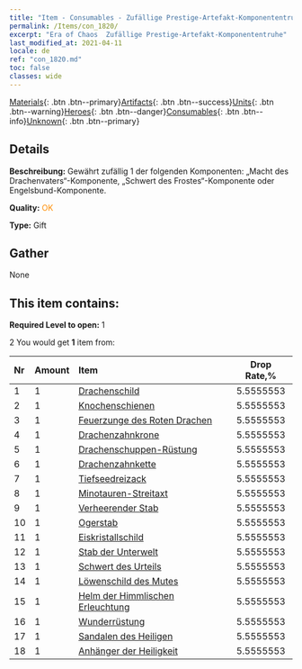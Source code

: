 ```yaml
---
title: "Item - Consumables - Zufällige Prestige-Artefakt-Komponententruhe"
permalink: /Items/con_1820/
excerpt: "Era of Chaos  Zufällige Prestige-Artefakt-Komponententruhe"
last_modified_at: 2021-04-11
locale: de
ref: "con_1820.md"
toc: false
classes: wide
---
```

 [Materials](/de/Items/){: .btn .btn--primary}[Artifacts](/de/Items/Artifacts/){: .btn .btn--success}[Units](/de/Items/Units/){: .btn .btn--warning}[Heroes](/de/Items/Heroes/){: .btn .btn--danger}[Consumables](/de/Items/Consumables/){: .btn .btn--info}[Unknown](/de/Items/Unknown/){: .btn .btn--primary}

## Details
 **Beschreibung:** Gewährt zufällig 1 der folgenden Komponenten: „Macht des Drachenvaters“-Komponente, „Schwert des Frostes“-Komponente oder Engelsbund-Komponente.

 **Quality:** <span style="color: #FF8C00">OK</span>

 **Type:** Gift

## Gather

  None

## This item contains:

 **Required Level to open:** 1

 2 You would get **1** item  from:

  | Nr | Amount |     Item    | Drop Rate,% |
  |:---|:-------|:------------|:---------:|
  | 1 | 1 | [Drachenschild](/de/Items/art_144/) | 5.5555553 | 
  | 2 | 1 | [Knochenschienen](/de/Items/art_145/) | 5.5555553 | 
  | 3 | 1 | [Feuerzunge des Roten Drachen](/de/Items/art_146/) | 5.5555553 | 
  | 4 | 1 | [Drachenzahnkrone](/de/Items/art_147/) | 5.5555553 | 
  | 5 | 1 | [Drachenschuppen-Rüstung](/de/Items/art_148/) | 5.5555553 | 
  | 6 | 1 | [Drachenzahnkette](/de/Items/art_149/) | 5.5555553 | 
  | 7 | 1 | [Tiefseedreizack](/de/Items/art_160/) | 5.5555553 | 
  | 8 | 1 | [Minotauren-Streitaxt](/de/Items/art_161/) | 5.5555553 | 
  | 9 | 1 | [Verheerender Stab](/de/Items/art_162/) | 5.5555553 | 
  | 10 | 1 | [Ogerstab](/de/Items/art_163/) | 5.5555553 | 
  | 11 | 1 | [Eiskristallschild](/de/Items/art_164/) | 5.5555553 | 
  | 12 | 1 | [Stab der Unterwelt](/de/Items/art_165/) | 5.5555553 | 
  | 13 | 1 | [Schwert des Urteils](/de/Items/art_150/) | 5.5555553 | 
  | 14 | 1 | [Löwenschild des Mutes](/de/Items/art_151/) | 5.5555553 | 
  | 15 | 1 | [Helm der Himmlischen Erleuchtung](/de/Items/art_152/) | 5.5555553 | 
  | 16 | 1 | [Wunderrüstung](/de/Items/art_153/) | 5.5555553 | 
  | 17 | 1 | [Sandalen des Heiligen](/de/Items/art_154/) | 5.5555553 | 
  | 18 | 1 | [Anhänger der Heiligkeit](/de/Items/art_155/) | 5.5555553 | 
